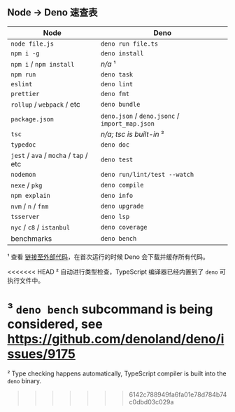 ## Node -> Deno 速查表

| Node                                   | Deno                                           |
| -------------------------------------- | ---------------------------------------------- |
| `node file.js`                         | `deno run file.ts`                             |
| `npm i -g`                             | `deno install`                                 |
| `npm i` / `npm install`                | _n/a_ ¹                                        |
| `npm run`                              | `deno task`                                    |
| `eslint`                               | `deno lint`                                    |
| `prettier`                             | `deno fmt`                                     |
| `rollup` / `webpack` / etc             | `deno bundle`                                  |
| `package.json`                         | `deno.json` / `deno.jsonc` / `import_map.json` |
| `tsc`                                  | _n/a; tsc is built-in_ ²                       |
| `typedoc`                              | `deno doc`                                     |
| `jest` / `ava` / `mocha` / `tap` / etc | `deno test`                                    |
| `nodemon`                              | `deno run/lint/test --watch`                   |
| `nexe` / `pkg`                         | `deno compile`                                 |
| `npm explain`                          | `deno info`                                    |
| `nvm` / `n` / `fnm`                    | `deno upgrade`                                 |
| `tsserver`                             | `deno lsp`                                     |
| `nyc` / `c8` / `istanbul`              | `deno coverage`                                |
| benchmarks                             | `deno bench`                                   |

¹ 查看 [链接至外部代码](../linking_to_external_code.md)，在首次运行的时候 Deno 会下载并缓存所有代码。

<<<<<<< HEAD
² 自动进行类型检查，TypeScript 编译器已经内置到了 `deno` 可执行文件中。

³ `deno bench` subcommand is being considered, see https://github.com/denoland/deno/issues/9175
=======
² Type checking happens automatically, TypeScript compiler is built into the
`deno` binary.
>>>>>>> 6142c788949fa6fa01e78d784b74c0dbd03c029a
